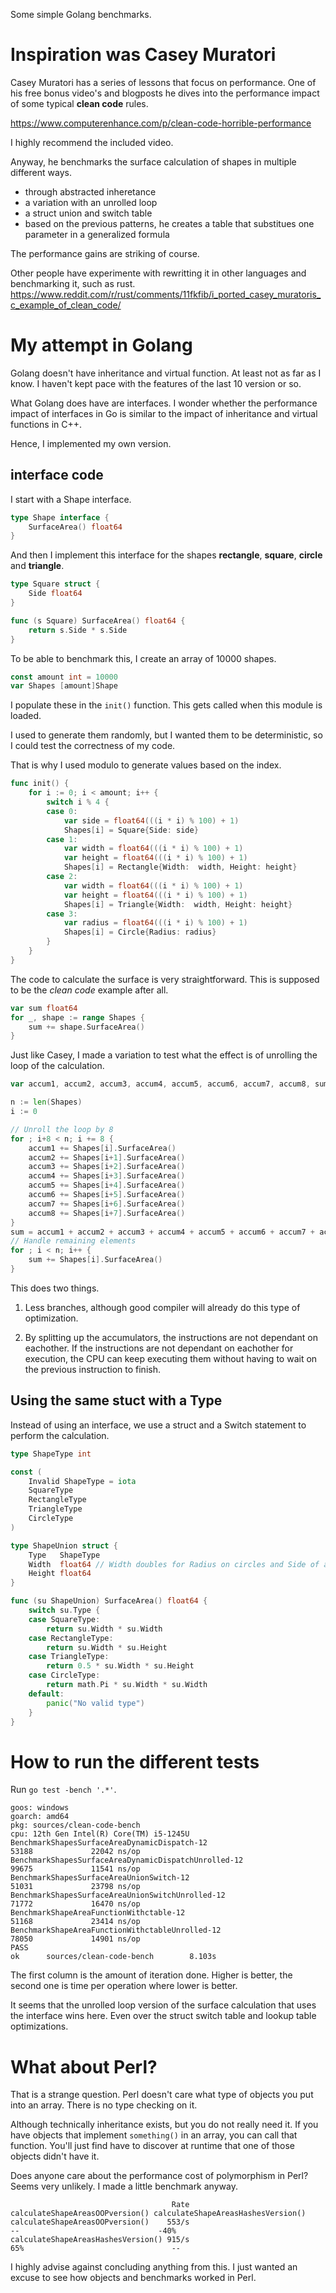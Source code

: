 
Some simple Golang benchmarks.


# Inspiration was Casey Muratori

Casey Muratori has a series of lessons that focus on performance.
One of his free bonus video's and blogposts he dives into the performance impact of some typical **clean code** rules.

https://www.computerenhance.com/p/clean-code-horrible-performance

I highly recommend the included video.

Anyway, he benchmarks the surface calculation of shapes in multiple different ways.

 - through abstracted inheretance
 - a variation with an unrolled loop
 - a struct union and switch table
 - based on the previous patterns, he creates a table that substitues one parameter in a generalized formula

The performance gains are striking of course.

Other people have experimente with rewritting it in other languages and benchmarking it, such as rust.
https://www.reddit.com/r/rust/comments/11fkfib/i_ported_casey_muratoris_c_example_of_clean_code/

# My attempt in Golang

Golang doesn't have inheritance and virtual function. At least not as far as I know. I haven't kept pace with the features of the last 10 version or so.

What Golang does have are interfaces. I wonder whether the performance impact of interfaces in Go is similar to the impact of inheritance and virtual functions in C++.

Hence, I implemented my own version.

## interface code

I start with a Shape interface.

```go
type Shape interface {
	SurfaceArea() float64
}
```

And then I implement this interface for the shapes **rectangle**, **square**, **circle** and **triangle**.

```go
type Square struct {
	Side float64
}

func (s Square) SurfaceArea() float64 {
	return s.Side * s.Side
}
```

To be able to benchmark this, I create an array of 10000 shapes.

```go
const amount int = 10000
var Shapes [amount]Shape
```

I populate these in the `init()` function.
This gets called when this module is loaded.

I used to generate them randomly, but I wanted them to be deterministic, so I could test the correctness of my code.

That is why I used modulo to generate values based on the index.

```go 
func init() {
	for i := 0; i < amount; i++ {
		switch i % 4 {
		case 0:
			var side = float64(((i * i) % 100) + 1)
			Shapes[i] = Square{Side: side}
		case 1:
			var width = float64(((i * i) % 100) + 1)
			var height = float64(((i * i) % 100) + 1)
			Shapes[i] = Rectangle{Width:  width, Height: height}
		case 2:
			var width = float64(((i * i) % 100) + 1)
			var height = float64(((i * i) % 100) + 1)
			Shapes[i] = Triangle{Width:  width, Height: height}
		case 3:
			var radius = float64(((i * i) % 100) + 1)
			Shapes[i] = Circle{Radius: radius}
		}
	}
}
```

The code to calculate the surface is very straightforward.
This is supposed to be the _clean code_ example after all.

```go
var sum float64
for _, shape := range Shapes {
    sum += shape.SurfaceArea()
}
```

Just like Casey, I made a variation to test what the effect is of unrolling the loop of the calculation.

```go
var accum1, accum2, accum3, accum4, accum5, accum6, accum7, accum8, sum float64

n := len(Shapes)
i := 0

// Unroll the loop by 8
for ; i+8 < n; i += 8 {
    accum1 += Shapes[i].SurfaceArea()
    accum2 += Shapes[i+1].SurfaceArea()
    accum3 += Shapes[i+2].SurfaceArea()
    accum4 += Shapes[i+3].SurfaceArea()
    accum5 += Shapes[i+4].SurfaceArea()
    accum6 += Shapes[i+5].SurfaceArea()
    accum7 += Shapes[i+6].SurfaceArea()
    accum8 += Shapes[i+7].SurfaceArea()
}
sum = accum1 + accum2 + accum3 + accum4 + accum5 + accum6 + accum7 + accum8
// Handle remaining elements
for ; i < n; i++ {
    sum += Shapes[i].SurfaceArea()
}
```

This does two things.

1) Less branches, although good compiler will already do this type of optimization.

2) By splitting up the accumulators, the instructions are not dependant on eachother. 
If the instructions are not dependant on eachother for execution, the CPU can keep executing them without having to wait on the previous instruction to finish.

## Using the same stuct with a Type

Instead of using an interface, we use a struct and a Switch statement to perform the calculation.

```go
type ShapeType int

const (
	Invalid ShapeType = iota
	SquareType
	RectangleType
	TriangleType
	CircleType
)

type ShapeUnion struct {
	Type   ShapeType
	Width  float64 // Width doubles for Radius on circles and Side of a Square
	Height float64
}

func (su ShapeUnion) SurfaceArea() float64 {
	switch su.Type {
	case SquareType:
		return su.Width * su.Width
	case RectangleType:
		return su.Width * su.Height
	case TriangleType:
		return 0.5 * su.Width * su.Height
	case CircleType:
		return math.Pi * su.Width * su.Width
	default:
		panic("No valid type")
	}
}
```

# How to run the different tests

Run `go test -bench '.*'`.

```
goos: windows
goarch: amd64
pkg: sources/clean-code-bench
cpu: 12th Gen Intel(R) Core(TM) i5-1245U
BenchmarkShapesSurfaceAreaDynamicDispatch-12                       53188             22042 ns/op
BenchmarkShapesSurfaceAreaDynamicDispatchUnrolled-12               99675             11541 ns/op
BenchmarkShapesSurfaceAreaUnionSwitch-12                           51031             23798 ns/op
BenchmarkShapesSurfaceAreaUnionSwitchUnrolled-12                   71772             16470 ns/op
BenchmarkShapeAreaFunctionWithctable-12                            51168             23414 ns/op
BenchmarkShapeAreaFunctionWithctableUnrolled-12                    78050             14901 ns/op
PASS
ok      sources/clean-code-bench        8.103s
```

The first column is the amount of iteration done. Higher is better, the second one is time per operation where lower is better.

It seems that the unrolled loop version of the surface calculation that uses the interface wins here. Even over the struct switch table and lookup table optimizations.

# What about Perl?

That is a strange question. Perl doesn't care what type of objects you put into an array. There is no type checking on it.

Although technically inheritance exists, but you do not really need it. If you have objects that implement `something()` in an array, you can call that function. You'll just find have to discover at runtime that one of those objects didn't have it.

Does anyone care about the performance cost of polymorphism in Perl? Seems very unlikely. I made a little benchmark anyway.

```
                                    Rate calculateShapeAreasOOPversion() calculateShapeAreasHashesVersion()
calculateShapeAreasOOPversion()    553/s                              --                               -40%
calculateShapeAreasHashesVersion() 915/s                             65%                                 --
```

I highly advise against concluding anything from this. I just wanted an excuse to see how objects and benchmarks worked in Perl.
